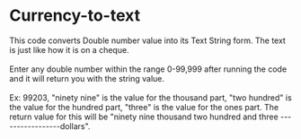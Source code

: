 # Currency-to-text
This code converts Double number value into its Text String form. The text is just like how it is on a cheque.<br /><br />
Enter any double number within the range 0-99,999 after running the code and it will return you with the string
value. <br /><br />
Ex: 99203, "ninety nine" is the value for the thousand part, "two hundred" is the value for the hundred part,
"three" is the value for the ones part. The return value for this will be "ninety nine thousand two hundred and 
three -----------------dollars".
